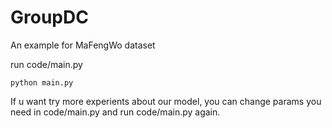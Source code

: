 # GroupDC
An example for MaFengWo dataset

run code/main.py

    python main.py
If u want try more experients about our model, you can change params you need in code/main.py and run code/main.py again.
